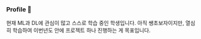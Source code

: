 ### Profile 👋
현재 ML과 DL에 관심이 많고 스스로 학습 중인 학생입니다. 
아직 쌩초보자이지만, 열심히 학습하여 이번년도 안에 프로젝트 하나 진행하는 게 목표입니다.
